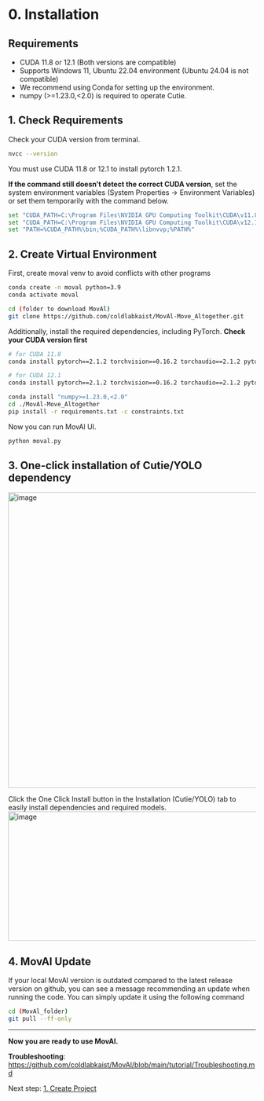 # 0. Installation

## Requirements
- CUDA 11.8 or 12.1 (Both versions are compatible) 
- Supports Windows 11, Ubuntu 22.04 environment (Ubuntu 24.04 is not compatible)
- We recommend using Conda for setting up the environment.
- numpy (>=1.23.0,<2.0) is required to operate Cutie.

## 1. Check Requirements
Check your CUDA version from terminal.
```bash
nvcc --version
```
You must use CUDA 11.8 or 12.1 to install pytorch 1.2.1. 

**If the command still doesn’t detect the correct CUDA version**, set the system environment variables 
(System Properties → Environment Variables) or set them temporarily with the command below.
```bash
set "CUDA_PATH=C:\Program Files\NVIDIA GPU Computing Toolkit\CUDA\v11.8"  # for CUDA 11.8 only
set "CUDA_PATH=C:\Program Files\NVIDIA GPU Computing Toolkit\CUDA\v12.1"  # for CUDA 12.1 only
set "PATH=%CUDA_PATH%\bin;%CUDA_PATH%\libnvvp;%PATH%"
```

## 2. Create Virtual Environment
First, create moval venv to avoid conflicts with other programs
```bash
conda create -n moval python=3.9
conda activate moval

cd (folder to download MovAl)
git clone https://github.com/coldlabkaist/MovAl-Move_Altogether.git
```
Additionally, install the required dependencies, including PyTorch. **Check your CUDA version first**
```bash
# for CUDA 11.8 
conda install pytorch==2.1.2 torchvision==0.16.2 torchaudio==2.1.2 pytorch-cuda=11.8 -c pytorch -c nvidia

# for CUDA 12.1 
conda install pytorch==2.1.2 torchvision==0.16.2 torchaudio==2.1.2 pytorch-cuda=12.1 -c pytorch -c nvidia
```  
```bash
conda install "numpy>=1.23.0,<2.0"
cd ./MovAl-Move_Altogether
pip install -r requirements.txt -c constraints.txt
```
Now you can run MovAl UI.
``` bash
python moval.py
```

## 3. One-click installation of Cutie/YOLO dependency
<img width="884" height="602" alt="image" src="https://github.com/user-attachments/assets/cc934834-acac-4529-86a8-26d190afcfba" />

Click the One Click Install button in the Installation (Cutie/YOLO) tab to easily install dependencies and required models.
<img width="558" height="263" alt="image" src="https://github.com/user-attachments/assets/803a8381-deb7-4c56-a3e0-f65798ba8333" />

## 4. MovAl Update
If your local MovAl version is outdated compared to the latest release version on github, you can see a message recommending an update when running the code. 
You can simply update it using the following command
```bash
cd (MovAl_folder)
git pull --ff-only
```

---

**Now you are ready to use MovAl.**

**Troubleshooting**: https://github.com/coldlabkaist/MovAl/blob/main/tutorial/Troubleshooting.md

Next step: [1. Create Project](https://github.com/coldlabkaist/MovAl/blob/main/tutorial/1_Create_Project.md)
